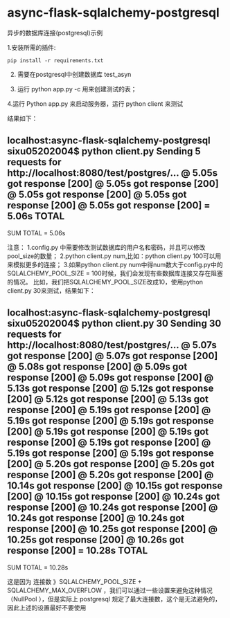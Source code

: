 async-flask-sqlalchemy-postgresql
=================================

异步的数据库连接(postgresql)示例

1.安装所需的插件:

	pip install -r requirements.txt

2. 需要在postgresql中创建数据库 test_asyn 

3. 运行 python app.py -c 用来创建测试的表；

4.运行 Python app.py 来启动服务器，运行 python client 来测试

结果如下：

localhost:async-flask-sqlalchemy-postgresql sixu05202004$ python client.py
Sending 5 requests for http://localhost:8080/test/postgres/...
	@  5.05s got response [200]
	@  5.05s got response [200]
	@  5.05s got response [200]
	@  5.05s got response [200]
	@  5.05s got response [200]
	=  5.06s TOTAL
------------------------------------------
SUM TOTAL = 5.06s

注意：
1.config.py 中需要修改测试数据库的用户名和密码，并且可以修改pool_size的数量；
2.python client.py num,比如：python client.py 100可以用来模拟更多的连接；
3.如果python client.py num中得num数大于config.py中的SQLALCHEMY_POOL_SIZE = 100时候，我们会发现有些数据库连接又存在阻塞的情况。
比如，我们把SQLALCHEMY_POOL_SIZE改成10，使用python client.py 30来测试，结果如下：

localhost:async-flask-sqlalchemy-postgresql sixu05202004$ python client.py 30
Sending 30 requests for http://localhost:8080/test/postgres/...
	@  5.07s got response [200]
	@  5.07s got response [200]
	@  5.08s got response [200]
	@  5.09s got response [200]
	@  5.09s got response [200]
	@  5.13s got response [200]
	@  5.12s got response [200]
	@  5.12s got response [200]
	@  5.13s got response [200]
	@  5.19s got response [200]
	@  5.19s got response [200]
	@  5.19s got response [200]
	@  5.19s got response [200]
	@  5.19s got response [200]
	@  5.19s got response [200]
	@  5.19s got response [200]
	@  5.19s got response [200]
	@  5.20s got response [200]
	@  5.20s got response [200]
	@  5.20s got response [200]
	@ 10.14s got response [200]
	@ 10.15s got response [200]
	@ 10.15s got response [200]
	@ 10.24s got response [200]
	@ 10.24s got response [200]
	@ 10.24s got response [200]
	@ 10.24s got response [200]
	@ 10.25s got response [200]
	@ 10.25s got response [200]
	@ 10.26s got response [200]
	= 10.28s TOTAL
------------------------------------------
SUM TOTAL = 10.28s

这是因为 连接数 》SQLALCHEMY_POOL_SIZE + SQLALCHEMY_MAX_OVERFLOW ，我们可以通过一些设置来避免这种情况（NullPool ），但是实际上 postgresql 规定了最大连接数，这个是无法避免的，因此上述的设置最好不要使用